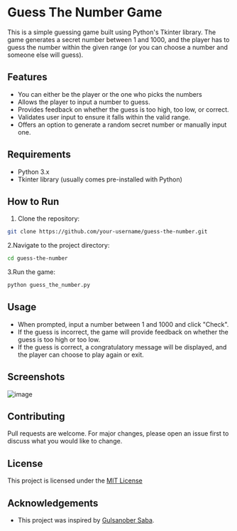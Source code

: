 # Guess The Number Game

This is a simple guessing game built using Python's Tkinter library. The game generates a secret number between 1 and 1000, and the player has to guess the number within the given range (or you can choose a number and someone else will guess).


## Features
- You can either be the player or the one who picks the numbers
- Allows the player to input a number to guess.
- Provides feedback on whether the guess is too high, too low, or correct.
- Validates user input to ensure it falls within the valid range.
- Offers an option to generate a random secret number or manually input one.

## Requirements

- Python 3.x
- Tkinter library (usually comes pre-installed with Python)

## How to Run

1. Clone the repository:
```bash
git clone https://github.com/your-username/guess-the-number.git
```
2.Navigate to the project directory:
 ```bash
cd guess-the-number
 ```
 3.Run the game:
```bash
python guess_the_number.py
 ```
## Usage
- When prompted, input a number between 1 and 1000 and click "Check".
- If the guess is incorrect, the game will provide feedback on whether the guess is too high or too low.
- If the guess is correct, a congratulatory message will be displayed, and the player can choose to play again or exit.

## Screenshots

![image](https://github.com/longle325/guess-the-number/assets/140832783/b3741c53-2427-4467-a3f7-418e2b64508e)




## Contributing

Pull requests are welcome. For major changes, please open an issue first to discuss what you would like to change.

## License

This project is licensed under the [MIT License](https://choosealicense.com/licenses/mit/)

## Acknowledgements

- This project was inspired by [Gulsanober Saba](https://www.simplifiedpython.net/python-number-guessing-game/).



 




